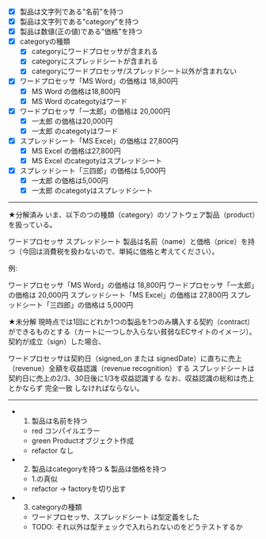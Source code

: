 - [x] 製品は文字列である"名前"を持つ
- [x] 製品は文字列である"category"を持つ
- [x] 製品は数値(正の値)である"価格"を持つ
- [x] categoryの種類
    - [x] categoryにワードプロセッサが含まれる
    - [x] categoryにスプレッドシートが含まれる
    - [x] categoryにワードプロセッサ/スプレッドシート以外が含まれない
- [x] ワードプロセッサ「MS Word」の価格は 18,800円
    - [x] MS Word の価格は18,800円
    - [x] MS Word のcategotyはワード
- [x] ワードプロセッサ「一太郎」の価格は 20,000円
    - [x] 一太郎 の価格は20,000円
    - [x] 一太郎 のcategotyはワード
- [x] スプレッドシート「MS Excel」の価格は 27,800円
    - [x] MS Excel の価格は27,800円
    - [x] MS Excel のcategotyはスプレッドシート
- [x] スプレッドシート「三四郎」の価格は 5,000円
    - [x] 一太郎 の価格は5,000円
    - [x] 一太郎 のcategotyはスプレッドシート

---------------

★分解済み
いま、以下のつの種類（category）のソフトウェア製品（product）を扱っている。

ワードプロセッサ
スプレッドシート
製品は名前（name）と価格（price）を持つ（今回は消費税を扱わないので、単純に価格と考えてください）。

例:

ワードプロセッサ「MS Word」の価格は 18,800円
ワードプロセッサ「一太郎」の価格は 20,000円
スプレッドシート「MS Excel」の価格は 27,800円
スプレッドシート「三四郎」の価格は 5,000円

★未分解
現時点では1回にどれか1つの製品を1つのみ購入する契約（contract）ができるものとする（カートに一つしか入らない貧弱なECサイトのイメージ）。契約が成立（sign）した場合、

ワードプロセッサは契約日（signed_on または signedDate）に直ちに売上（revenue）全額を収益認識（revenue recognition）する
スプレッドシートは契約日に売上の2/3、30日後に1/3を収益認識する
なお、収益認識の総和は売上とかならず 完全一致 しなければならない。

---------------

- 1. 製品は名前を持つ
    - red コンパイルエラー
    - green Productオブジェクト作成
    - refactor なし
- 2. 製品はcategoryを持つ & 製品は価格を持つ
    - 1.の真似
    - refactor -> factoryを切り出す
- 3. categoryの種類
    - ワードプロセッサ、スプレッドシート は型定義をした
    - TODO: それ以外は型チェックで入れられないのをどうテストするか